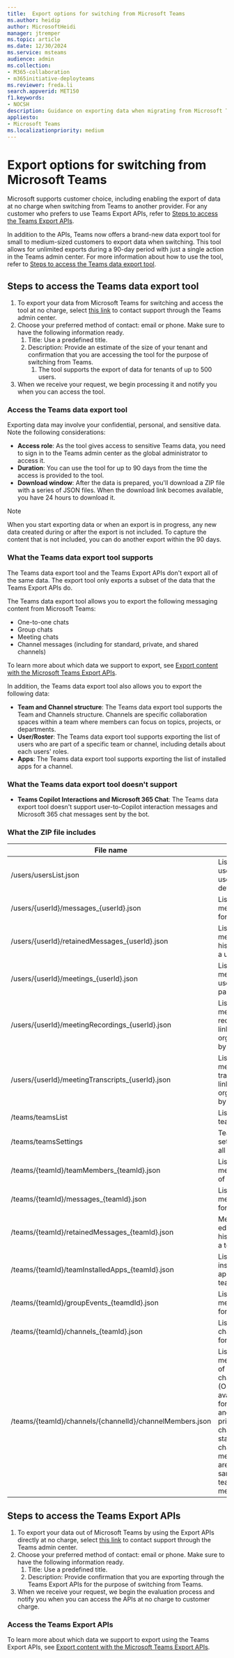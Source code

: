 ```yaml
---
title:  Export options for switching from Microsoft Teams
ms.author: heidip
author: MicrosoftHeidi
manager: jtremper
ms.topic: article
ms.date: 12/30/2024
ms.service: msteams
audience: admin
ms.collection: 
- M365-collaboration
- m365initiative-deployteams
ms.reviewer: freda.li
search.appverid: MET150
f1.keywords:
- NOCSH
description: Guidance on exporting data when migrating from Microsoft Teams to a third-party application.
appliesto: 
- Microsoft Teams
ms.localizationpriority: medium
---
```


# Export options for switching from Microsoft Teams

Microsoft supports customer choice, including enabling the export of data at no charge when switching from Teams to another provider. For any customer who prefers to use Teams Export APIs, refer to [Steps to access the Teams Export APIs](#steps-to-access-the-teams-export-apis).

In addition to the APIs, Teams now offers a brand-new data export tool for small to medium-sized customers to export data when switching. This tool allows for unlimited exports during a 90-day period with just a single action in the Teams admin center. For more information about how to use the tool, refer to [Steps to access the Teams data export tool](#steps-to-access-the-teams-data-export-tool).

## Steps to access the Teams data export tool

1. To export your data from Microsoft Teams for switching and access the tool at no charge, select [this link](https://aka.ms/AccessTeamsDataExportTool) to contact support through the Teams admin center.
1. Choose your preferred method of contact: email or phone. Make sure to have the following information ready.
    1. Title: Use a predefined title.
    1. Description: Provide an estimate of the size of your tenant and confirmation that you are accessing the tool for the purpose of switching from Teams.
        1. The tool supports the export of data for tenants of up to 500 users.
1. When we receive your request, we begin processing it and notify you when you can access the tool.

### Access the Teams data export tool

Exporting data may involve your confidential, personal, and sensitive data. Note the following considerations:

- **Access role**: As the tool gives access to sensitive Teams data, you need to sign in to the Teams admin center as the global administrator to access it.
- **Duration**: You can use the tool for up to 90 days from the time the access is provided to the tool.
- **Download window**: After the data is prepared, you'll download a ZIP file with a series of JSON files. When the download link becomes available, you have 24 hours to download it.

> [!NOTE]
> When you start exporting data or when an export is in progress, any new data created during or after the export is not included. To capture the content that is not included, you can do another export within the 90 days.

### What the Teams data export tool supports

The Teams data export tool and the Teams Export APIs don't export all of the same data. The export tool only exports a subset of the data that the Teams Export APIs do.

The Teams data export tool allows you to export the following messaging content from Microsoft Teams:

- One-to-one chats
- Group chats
- Meeting chats
- Channel messages (including for standard, private, and shared channels)

To learn more about which data we support to export, see [Export content with the Microsoft Teams Export APIs](export-teams-content.md).

In addition, the Teams data export tool also allows you to export the following  data:

- **Team and Channel structure**: The Teams data export tool supports the Team and Channels structure. Channels are specific collaboration spaces within a team where members can focus on topics, projects, or departments.
- **User/Roster**: The Teams data export tool supports exporting the list of users who are part of a specific team or channel, including details about each users' roles.
- **Apps**: The Teams data export tool supports exporting the list of installed apps for a channel.

### What the Teams data export tool doesn't support

- **Teams Copilot Interactions and Microsoft 365 Chat**: The Teams data export tool doesn't support user-to-Copilot interaction messages and Microsoft 365 chat messages sent by the bot.

### What the ZIP file includes

|File name |Note |Public documentation |
|----------|-----|---------------------|
|/users/usersList.json |List of all users with user details |[List users](/graph/api/user-list) |
|/users/{userId}/messages_{userId}.json |List of messages for a user |[chats: getAllMessages](/graph/api/chats-getallmessages) |
|/users/{userId}/retainedMessages_{userId}.json |List of edit message history of a user |[chat: getAllRetainedMessages](/graph/api/chat-getallretainedmessages) |
|/users/{userId}/meetings_{userId}.json |List of meetings user is part of |[List events](/graph/api/calendar-list-events) |
|/users/{userId}/meetingRecordings_{userId}.json |List of meeting recordings links organized by a user |[onlineMeeting: getAllRecordings](/graph/api/onlinemeeting-getallrecordings) |
|/users/{userId}/meetingTranscripts_{userId}.json |List of meeting transcript links organized by a user |[onlineMeeting: getAllTranscripts](/graph/api/onlinemeeting-getalltranscripts) |
|/teams/teamsList |List of teams |[List groups](/graph/api/group-list) |
|/teams/teamsSettings |Team settings of all teams |[Get team](/graph/api/team-get) |
|/teams/{teamId}/teamMembers_{teamId}.json |List of members of a team |[List members of team](/graph/api/team-list-members) |
|/teams/{teamId}/messages_{teamId}.json |List of messages for a team  |[channel: getAllMessages](/graph/api/channel-getallmessages) |
|/teams/{teamId}/retainedMessages_{teamId}.json |Message edit history of a team |[channel: getAllRetainedMessages](/graph/api/channel-getallretainedmessages) |
|/teams/{teamId}/teamInstalledApps_{teamId}.json |List of installed apps of a team |[List apps in team](/graph/api/team-list-installedapps) |
|/teams/{teamId}/groupEvents_{teamdId}.json |List of meetings for a team |[List calendarView](/graph/api/calendar-list-calendarview) |
|/teams/{teamId}/channels_{teamId}.json |List of channels for a team |[List allChannels](/graph/api/team-list-allchannels) |
|/teams/{teamId}/channels/{channelId}/channelMembers.json |List of members of a channel (Only available for shared and private channels; standard channel members are the same as teams member.) |[List members of a channel](/graph/api/channel-list-members) |

## Steps to access the Teams Export APIs

1. To export your data out of Microsoft Teams by using the Export APIs directly at no charge, select [this link](https://aka.ms/Teamsexportbillingsuspension) to contact support through the Teams admin center.
1. Choose your preferred method of contact: email or phone. Make sure to have the following information ready.
    1. Title: Use a predefined title.
    1. Description: Provide confirmation that you are exporting through the Teams Export APIs for the purpose of switching from Teams.
1. When we receive your request, we begin the evaluation process and notify you when you can access the APIs at no charge to customer charge.

### Access the Teams Export APIs

To learn more about which data we support to export using the Teams Export APIs, see [Export content with the Microsoft Teams Export APIs](export-teams-content.md).
